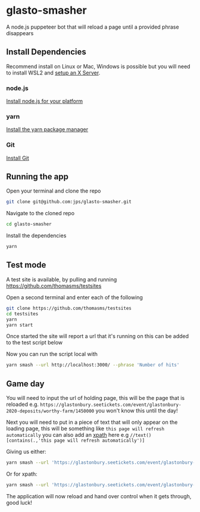 # glasto-smasher

A node.js puppeteer bot that will reload a page until a provided phrase disappears

## Install Dependencies

Recommend install on Linux or Mac, Windows is possible but you will need to install WSL2 and [setup an X Server](https://www.rickmakes.com/windows-subsystem-for-linux-2-installing-vcxrv-x-server/).

### node.js

[Install node.js for your platform](https://nodejs.org/en/download/)

### yarn

[Install the yarn package manager](https://classic.yarnpkg.com/en/docs/install#windows-stable)

### Git

[Install Git](https://git-scm.com/book/en/v2/Getting-Started-Installing-Git)

## Running the app

Open your terminal and clone the repo

```bash
git clone git@github.com:jps/glasto-smasher.git
```

Navigate to the cloned repo

```bash
cd glasto-smasher
```

Install the dependencies

```bash
yarn
```

## Test mode

A test site is available, by pulling and running https://github.com/thomasms/testsites

Open a second terminal and enter each of the following

```bash
git clone https://github.com/thomasms/testsites
cd testsites
yarn
yarn start
```

Once started the site will report a url that it's running on this can be added to the test script below

Now you can run the script local with

```bash
yarn smash --url http://localhost:3000/ --phrase 'Number of hits'
```

## Game day

You will need to input the url of holding page, this will be the page that is reloaded e.g. `https://glastonbury.seetickets.com/event/glastonbury-2020-deposits/worthy-farm/1450000` you won't know this until the day!

Next you will need to put in a piece of text that will only appear on the loading page, this will be something like `this page will refresh automatically`
you can also add an [xpath](https://developer.mozilla.org/en-US/docs/Web/XPath) here e.g `//text()[contains(.,'this page will refresh automatically')]`

Giving us either:

```bash
yarn smash --url 'https://glastonbury.seetickets.com/event/glastonbury-2020-deposits/worthy-farm/1450000' --phrase 'this page will refresh automatically'
```

Or for xpath:

```bash
yarn smash --url 'https://glastonbury.seetickets.com/event/glastonbury-2020-deposits/worthy-farm/1450000' --xpath "//text()[contains(.,'this page will refresh automatically')]"
```

The application will now reload and hand over control when it gets through, good luck!
